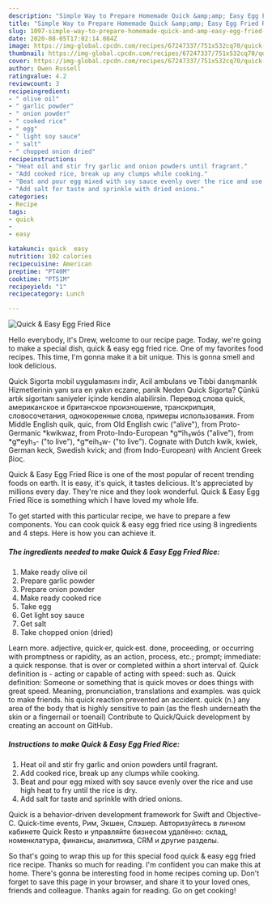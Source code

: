 ```yaml
---
description: "Simple Way to Prepare Homemade Quick &amp;amp; Easy Egg Fried Rice"
title: "Simple Way to Prepare Homemade Quick &amp;amp; Easy Egg Fried Rice"
slug: 1097-simple-way-to-prepare-homemade-quick-and-amp-easy-egg-fried-rice
date: 2020-08-05T17:02:14.084Z
image: https://img-global.cpcdn.com/recipes/67247337/751x532cq70/quick-easy-egg-fried-rice-recipe-main-photo.jpg
thumbnail: https://img-global.cpcdn.com/recipes/67247337/751x532cq70/quick-easy-egg-fried-rice-recipe-main-photo.jpg
cover: https://img-global.cpcdn.com/recipes/67247337/751x532cq70/quick-easy-egg-fried-rice-recipe-main-photo.jpg
author: Owen Russell
ratingvalue: 4.2
reviewcount: 3
recipeingredient:
- " olive oil"
- " garlic powder"
- " onion powder"
- " cooked rice"
- " egg"
- " light soy sauce"
- " salt"
- " chopped onion dried"
recipeinstructions:
- "Heat oil and stir fry garlic and onion powders until fragrant."
- "Add cooked rice, break up any clumps while cooking."
- "Beat and pour egg mixed with soy sauce evenly over the rice and use high heat to fry until the rice is dry."
- "Add salt for taste and sprinkle with dried onions."
categories:
- Recipe
tags:
- quick
- 
- easy

katakunci: quick  easy 
nutrition: 102 calories
recipecuisine: American
preptime: "PT40M"
cooktime: "PT51M"
recipeyield: "1"
recipecategory: Lunch

---
```



![Quick &amp; Easy Egg Fried Rice](https://img-global.cpcdn.com/recipes/67247337/751x532cq70/quick-easy-egg-fried-rice-recipe-main-photo.jpg)

Hello everybody, it's Drew, welcome to our recipe page. Today, we're going to make a special dish, quick &amp; easy egg fried rice. One of my favorites food recipes. This time, I'm gonna make it a bit unique. This is gonna smell and look delicious.

Quick Sigorta mobil uygulamasını indir, Acil ambulans ve Tıbbi danışmanlık Hizmetlerinin yanı sıra en yakın eczane, panik Neden Quick Sigorta? Çünkü artık sigortanı saniyeler içinde kendin alabilirsin. Перевод слова quick, американское и британское произношение, транскрипция, словосочетания, однокоренные слова, примеры использования. From Middle English quik, quic, from Old English cwic (&#34;alive&#34;), from Proto-Germanic *kwikwaz, from Proto-Indo-European *gʷih₃wós (&#34;alive&#34;), from *gʷeyh₃- (&#34;to live&#34;), *gʷeih₃w- (&#34;to live&#34;). Cognate with Dutch kwik, kwiek, German keck, Swedish kvick; and (from Indo-European) with Ancient Greek βίος.

Quick &amp; Easy Egg Fried Rice is one of the most popular of recent trending foods on earth. It is easy, it's quick, it tastes delicious. It's appreciated by millions every day. They're nice and they look wonderful. Quick &amp; Easy Egg Fried Rice is something which I have loved my whole life.


To get started with this particular recipe, we have to prepare a few components. You can cook quick &amp; easy egg fried rice using 8 ingredients and 4 steps. Here is how you can achieve it.

<!--inarticleads1-->

##### The ingredients needed to make Quick &amp; Easy Egg Fried Rice:

1. Make ready  olive oil
1. Prepare  garlic powder
1. Prepare  onion powder
1. Make ready  cooked rice
1. Take  egg
1. Get  light soy sauce
1. Get  salt
1. Take  chopped onion (dried)


Learn more. adjective, quick·er, quick·est. done, proceeding, or occurring with promptness or rapidity, as an action, process, etc.; prompt; immediate: a quick response. that is over or completed within a short interval of. Quick definition is - acting or capable of acting with speed: such as. Quick definition: Someone or something that is quick moves or does things with great speed. Meaning, pronunciation, translations and examples. was quick to make friends. his quick reaction prevented an accident. quick (n.) any area of the body that is highly sensitive to pain (as the flesh underneath the skin or a fingernail or toenail) Contribute to Quick/Quick development by creating an account on GitHub. 

<!--inarticleads2-->

##### Instructions to make Quick &amp; Easy Egg Fried Rice:

1. Heat oil and stir fry garlic and onion powders until fragrant.
1. Add cooked rice, break up any clumps while cooking.
1. Beat and pour egg mixed with soy sauce evenly over the rice and use high heat to fry until the rice is dry.
1. Add salt for taste and sprinkle with dried onions.


Quick is a behavior-driven development framework for Swift and Objective-C. Quick-time events, Рим, Экшен, Слэшер. Авторизуйтесь в личном кабинете Quick Resto и управляйте бизнесом удалённо: склад, номенклатура, финансы, аналитика, CRM и другие разделы. 

So that's going to wrap this up for this special food quick &amp; easy egg fried rice recipe. Thanks so much for reading. I'm confident you can make this at home. There's gonna be interesting food in home recipes coming up. Don't forget to save this page in your browser, and share it to your loved ones, friends and colleague. Thanks again for reading. Go on get cooking!
